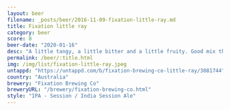 ```yaml
---
layout: beer
filename: _posts/beer/2016-11-09-fixation-little-ray.md
title: Fixation little ray
category: beer
score: 8
beer-date: "2020-01-16"
desc: "A little tangy, a little bitter and a little fruity. Good mix that makes it easy to drink"
permalink: /beer/:title.html
img: /img/list/fixation-little-ray.jpeg
untappd: "https://untappd.com/b/fixation-brewing-co-little-ray/3081744"
country: "Australia"
brewery: "Fixation Brewing Co"
breweryURL: "/brewery/fixation-brewing-co.html"
style: "IPA - Session / India Session Ale"
---
```


